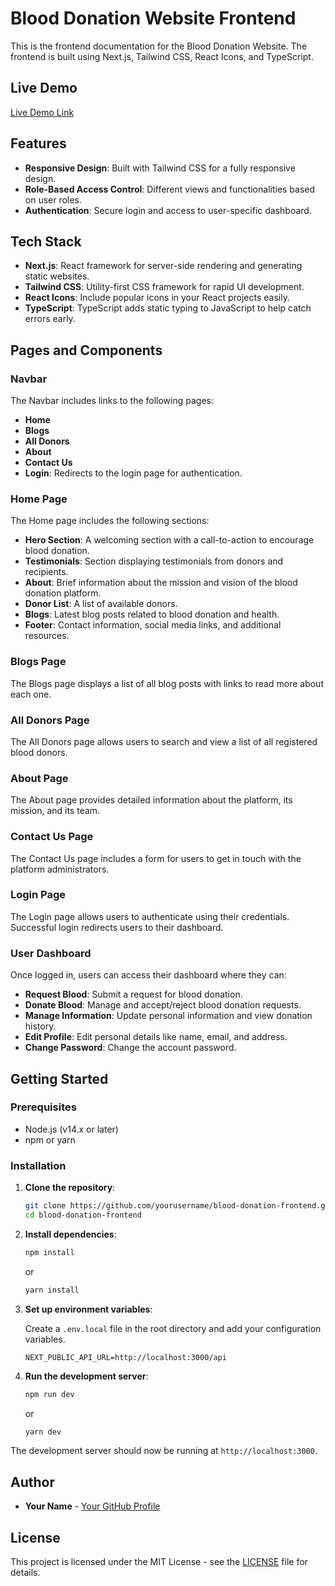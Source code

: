# Blood Donation Website Frontend

This is the frontend documentation for the Blood Donation Website. The frontend is built using Next.js, Tailwind CSS, React Icons, and TypeScript.

## Live Demo

[Live Demo Link](https://lifedrops-delta.vercel.app) 

## Features

- **Responsive Design**: Built with Tailwind CSS for a fully responsive design.
- **Role-Based Access Control**: Different views and functionalities based on user roles.
- **Authentication**: Secure login and access to user-specific dashboard.

## Tech Stack

- **Next.js**: React framework for server-side rendering and generating static websites.
- **Tailwind CSS**: Utility-first CSS framework for rapid UI development.
- **React Icons**: Include popular icons in your React projects easily.
- **TypeScript**: TypeScript adds static typing to JavaScript to help catch errors early.

## Pages and Components

### Navbar

The Navbar includes links to the following pages:

- **Home**
- **Blogs**
- **All Donors**
- **About**
- **Contact Us**
- **Login**: Redirects to the login page for authentication.

### Home Page

The Home page includes the following sections:

- **Hero Section**: A welcoming section with a call-to-action to encourage blood donation.
- **Testimonials**: Section displaying testimonials from donors and recipients.
- **About**: Brief information about the mission and vision of the blood donation platform.
- **Donor List**: A list of available donors.
- **Blogs**: Latest blog posts related to blood donation and health.
- **Footer**: Contact information, social media links, and additional resources.

### Blogs Page

The Blogs page displays a list of all blog posts with links to read more about each one.

### All Donors Page

The All Donors page allows users to search and view a list of all registered blood donors.

### About Page

The About page provides detailed information about the platform, its mission, and its team.

### Contact Us Page

The Contact Us page includes a form for users to get in touch with the platform administrators.

### Login Page

The Login page allows users to authenticate using their credentials. Successful login redirects users to their dashboard.

### User Dashboard

Once logged in, users can access their dashboard where they can:

- **Request Blood**: Submit a request for blood donation.
- **Donate Blood**: Manage and accept/reject blood donation requests.
- **Manage Information**: Update personal information and view donation history.
- **Edit Profile**: Edit personal details like name, email, and address.
- **Change Password**: Change the account password.

## Getting Started

### Prerequisites

- Node.js (v14.x or later)
- npm or yarn

### Installation

1. **Clone the repository**:

    ```sh
    git clone https://github.com/yourusername/blood-donation-frontend.git
    cd blood-donation-frontend
    ```

2. **Install dependencies**:

    ```sh
    npm install
    ```

    or

    ```sh
    yarn install
    ```

3. **Set up environment variables**:

    Create a `.env.local` file in the root directory and add your configuration variables.

    ```env
    NEXT_PUBLIC_API_URL=http://localhost:3000/api
    ```

4. **Run the development server**:

    ```sh
    npm run dev
    ```

    or

    ```sh
    yarn dev
    ```

The development server should now be running at `http://localhost:3000`.


## Author

- **Your Name** - [Your GitHub Profile](https://github.com/kamrulhasandev)

## License

This project is licensed under the MIT License - see the [LICENSE](LICENSE) file for details.


